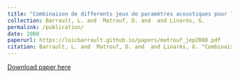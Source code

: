 ```yaml
---
title: "Combinaison de differents jeux de paramètres acoustiques pour la reconnaissance automatique de la parole"
collection: Barrault, L. and  Matrouf, D. and  and Linarès, G.
permalink: /publication/
date: 2008
paperurl: https://loicbarrault.github.io/papers/matrouf_jep2008.pdf
citation: Barrault, L. and  Matrouf, D. and  and Linarès, G. "Combinaison de differents jeux de paramètres acoustiques pour la reconnaissance automatique de la parole" <i>, Journées d'Études sur la Parole (JEP'08) 
---
```

[Download paper here](https://loicbarrault.github.io/papers/matrouf_jep2008.pdf)